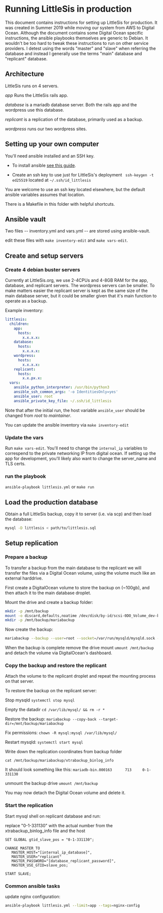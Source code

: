 # Running LittleSis in production

This document contains instructions for setting up LittleSis for production. It was created in Summer 2019 while moving our system from AWS to Digital Ocean. Although the document contains some Digital Ocean specific instructions, the ansible playbooks themselves are generic to Debian. It wouldn't be too hard to tweak these instructions to run on other service providers. I detest using the words "master" and "slave" when referring the database and instead I generally use the terms "main" database and "replicant" database.

## Architecture

LittleSis runs on 4 servers.

*app*  Runs the LittleSis rails app. 

*database* is a mariadb database server. Both the rails app and the wordpress use this database.

*replicant* is a replication of the database, primarily used as a backup.

*wordpress* runs our two wordpress sites.

## Setting up your own computer

You'll need ansible installed and an SSH key.

* To install ansible [see this guide](https://docs.ansible.com/ansible/latest/installation_guide/intro_installation.html). 

* Create an ssh key to use just for LittleSis's deployment ```  ssh-keygen -t ed25519 ``` located at ` ~/.ssh/id_littlesis `

You are welcome to use an ssh key located elsewhere, but the default ansible variables assumes that location.

There is a Makefile in this folder with helpful shortcuts.

## Ansible vault

Two files -- inventory.yml and vars.yml -- are stored using ansible-vault.

edit these files with ` make inventory-edit ` and ` make vars-edit `.


## Create and setup servers

###  Create 4 debian buster servers

Currently at LittleSis.org, we use 2-4CPUs and 4-8GB RAM for the app, database, and replicant  servers. The wordpress servers can be smaller. To make matters easier the replicant server is kept as the same size of the main database server, but it could be smaller given that it's main function to operate as a backup.

Example inventory:

``` yaml
littlesis:
  children:
    app:
      hosts:
        x.x.x.x:
    database:
      hosts:
        x.x.x.x:
    wordpress:
      hosts:
        x.x.x.x:
    replicant:
      hosts:
        x.x.px.x:
  vars:
    ansible_python_interpreter: /usr/bin/python3
    ansible_ssh_common_args: '-o IdentitiesOnly=yes'
	ansible_user: root
    ansible_private_key_file: ~/.ssh/id_littlesis
```

Note that after the initial run, the host variable `ansible_user` should be changed from _root_ to _maintainer_.

You can update the ansible inventory via ` make inventory-edit `

### Update the vars

Run ` make vars-edit `. You'll need to change the `internal_ip` variables to correspend to the private networking IP from digital ocean. If setting up the app for development, you'll likely also want to change the server_name and TLS certs.

### run the playbook

` ansible-playbook littlesis.yml ` or ` make run `

## Load the production database

Obtain a full LittleSis backup, copy it to server (i.e. via scp) and then load the database:

``` sh
mysql -D littlesis < path/to/littlesis.sql
```

## Setup replication

### Prepare a backup 

To transfer a backup from the main database to the replicant we will transfer the files via a Digital Ocean volume, using the volume much like an external harddrive.

First create a DigitalOcean volume to store the backup on (~100gb), and then attach it to the main database droplet.

Mount the drive and create a backup folder:

``` sh
mkdir -p /mnt/backup
mount -o discard,defaults,noatime /dev/disk/by-id/scsi-0DO_Volume_dev-backup /mnt/backup
mkdir -p /mnt/backup/mariabackup
```

Now create the backup:

``` sh
mariabackup --backup --user=root --socket=/var/run/mysqld/mysqld.sock --target-dir=/mnt/backup/mariabackup --binlog-info=ON
```
When the backup is complete remove the drive mount ` umount /mnt/backup ` and detach the volume via DigitalOcean's dashboard.

### Copy the backup and restore the replicant

Attach the volume to the replicant droplet and repeat the mounting process on that server.

To restore the backup on the replicant server:

Stop mysqld ` systemctl stop mysql `

Empty the datadir `cd /var/lib/mysql/ && rm -r * `

Restore the backup: ` mariabackup --copy-back --target-dir=/mnt/backup/mariabackup `

Fix permissions: ` chown -R mysql:mysql /var/lib/mysql/ `

Restart mysqld: ` systemctl start mysql `

Write down the replication coordinates from backup folder

` cat /mnt/backup/mariabackup/xtrabackup_binlog_info `

It should look something like this: ` mariadb-bin.000163      713     0-1-331130 `

unmount the backup drive ` umount /mnt/backup `

You may now detach the Digital Ocean volume and delete it.

### Start the replication

Start mysql shell on replicant database and run:

replace "0-1-331130" with the actual number from the xtrabackup_binlog_info file and the host 
```
SET GLOBAL gtid_slave_pos = "0-1-331130";

CHANGE MASTER TO 
   MASTER_HOST="[internal_ip_database]", 
   MASTER_USER="replicant"
   MASTER_PASSWORD="[database_replicant_password]", 
   MASTER_USE_GTID=slave_pos;

START SLAVE;
```


### Common ansible tasks


update nginx configuration:


``` sh
ansible-playbook littlesis.yml --limit=app --tags=nginx-config

```


